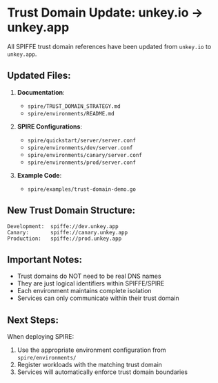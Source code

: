 # Trust Domain Update: unkey.io → unkey.app

All SPIFFE trust domain references have been updated from `unkey.io` to `unkey.app`.

## Updated Files:

1. **Documentation**:
   - `spire/TRUST_DOMAIN_STRATEGY.md`
   - `spire/environments/README.md`

2. **SPIRE Configurations**:
   - `spire/quickstart/server/server.conf`
   - `spire/environments/dev/server.conf`
   - `spire/environments/canary/server.conf`
   - `spire/environments/prod/server.conf`

3. **Example Code**:
   - `spire/examples/trust-domain-demo.go`

## New Trust Domain Structure:

```
Development:  spiffe://dev.unkey.app
Canary:       spiffe://canary.unkey.app
Production:   spiffe://prod.unkey.app
```

## Important Notes:

- Trust domains do NOT need to be real DNS names
- They are just logical identifiers within SPIFFE/SPIRE
- Each environment maintains complete isolation
- Services can only communicate within their trust domain

## Next Steps:

When deploying SPIRE:
1. Use the appropriate environment configuration from `spire/environments/`
2. Register workloads with the matching trust domain
3. Services will automatically enforce trust domain boundaries